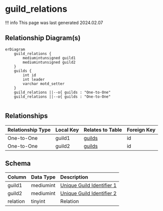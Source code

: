 # guild_relations

!!! info
	This page was last generated 2024.02.07

## Relationship Diagram(s)

```mermaid
erDiagram
    guild_relations {
        mediumintunsigned guild1
        mediumintunsigned guild2
    }
    guilds {
        int id
        int leader
        varchar motd_setter
    }
    guild_relations ||--o{ guilds : "One-to-One"
    guild_relations ||--o{ guilds : "One-to-One"


```


## Relationships

| Relationship Type | Local Key | Relates to Table | Foreign Key |
| :--- | :--- | :--- | :--- |
| One-to-One | guild1 | [guilds](../../schema/guilds/guilds.md) | id |
| One-to-One | guild2 | [guilds](../../schema/guilds/guilds.md) | id |


## Schema

| Column | Data Type | Description |
| :--- | :--- | :--- |
| guild1 | mediumint | [Unique Guild Identifier 1](guilds.md) |
| guild2 | mediumint | [Unique Guild Identifier 2](guilds.md) |
| relation | tinyint | Relation |

